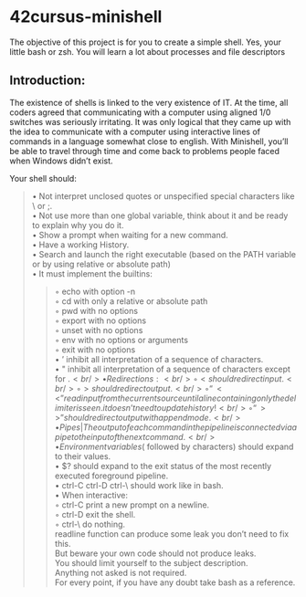 # 42cursus-minishell
The objective of this project is for you to create a simple shell. Yes, your
little bash or zsh. You will learn a lot about processes and file descriptors

## Introduction:
The existence of shells is linked to the very existence of IT. At the time, all coders agreed
that communicating with a computer using aligned 1/0 switches was seriously
irritating. It was only logical that they came up with the idea to communicate with
a computer using interactive lines of commands in a language somewhat close
to english.
With Minishell, you’ll be able to travel through time and come back to problems
people faced when Windows didn’t exist.

Your shell should:
>• Not interpret unclosed quotes or unspecified special characters like \ or ;.<br/>
>• Not use more than one global variable, think about it and be ready to explain why you do it.<br/>
>• Show a prompt when waiting for a new command.<br/>
>• Have a working History.<br/>
>• Search and launch the right executable (based on the PATH variable or by using relative or absolute path)<br/>
>• It must implement the builtins:<br/>
>>◦ echo with option -n<br/>
>>◦ cd with only a relative or absolute path<br/>
>>◦ pwd with no options<br/>
>>◦ export with no options<br/>
>>◦ unset with no options<br/>
>>◦ env with no options or arguments<br/>
>>◦ exit with no options<br/>
>• ’ inhibit all interpretation of a sequence of characters.<br/>
>• " inhibit all interpretation of a sequence of characters except for $.<br/>
>• Redirections:<br/>
>>◦ < should redirect input.<br/>
>>◦ > should redirect output.<br/>
>>◦ “<<” read input from the current source until a line containing only the delimiter is seen. it doesn’t need to update history!<br/>
>>◦ “>>” should redirect output with append mode.<br/>
>• Pipes | The output of each command in the pipeline is connected via a pipe to the input of the next command.<br/>
>• Environment variables ($ followed by characters) should expand to their values.<br/>
>• $? should expand to the exit status of the most recently executed foreground pipeline.<br/>
>• ctrl-C ctrl-D ctrl-\ should work like in bash.<br/>
>• When interactive:<br/>
>>◦ ctrl-C print a new prompt on a newline.<br/>
>>◦ ctrl-D exit the shell.<br/>
>>◦ ctrl-\ do nothing.<br/>
readline function can produce some leak you don’t need to fix this.<br/>
But beware your own code should not produce leaks.<br/>
You should limit yourself to the subject description.<br/>
Anything not asked is not required.<br/>
For every point, if you have any doubt take bash as a reference.<br/>
